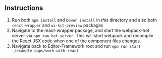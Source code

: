 ## Instructions

1. Run both `npm install` and `bower install` in  *this* directory and also both `react-wrapper` and `ui-kit-preview` packages 
1. Navigate to the react-wrapper package, and start the webpack-hot server via `npm run hot-server`. This will start webpack
 and recompile the React JSX code when one of the component files changes.
1. Navigate back to Editor-Framework root and run `npm run start ./example-apps/work-with-react`
